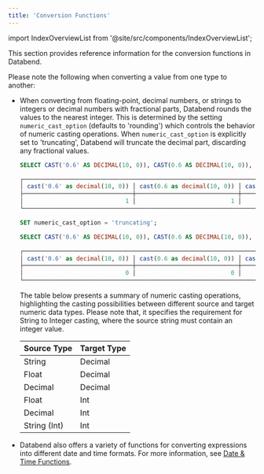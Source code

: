 ```yaml
---
title: 'Conversion Functions'
---
```


import IndexOverviewList from '@site/src/components/IndexOverviewList';

This section provides reference information for the conversion functions in Databend.

<IndexOverviewList />

Please note the following when converting a value from one type to another:

- When converting from floating-point, decimal numbers, or strings to integers or decimal numbers with fractional parts, Databend rounds the values to the nearest integer. This is determined by the setting `numeric_cast_option` (defaults to 'rounding') which controls the behavior of numeric casting operations. When `numeric_cast_option` is explicitly set to 'truncating', Databend will truncate the decimal part, discarding any fractional values.

    ```sql title='Example:'
    SELECT CAST('0.6' AS DECIMAL(10, 0)), CAST(0.6 AS DECIMAL(10, 0)), CAST(1.5 AS INT);

    ┌──────────────────────────────────────────────────────────────────────────────────┐
    │ cast('0.6' as decimal(10, 0)) │ cast(0.6 as decimal(10, 0)) │ cast(1.5 as int32) │
    ├───────────────────────────────┼─────────────────────────────┼────────────────────┤
    │                             1 │                           1 │                  2 │
    └──────────────────────────────────────────────────────────────────────────────────┘

    SET numeric_cast_option = 'truncating';

    SELECT CAST('0.6' AS DECIMAL(10, 0)), CAST(0.6 AS DECIMAL(10, 0)), CAST(1.5 AS INT);

    ┌──────────────────────────────────────────────────────────────────────────────────┐
    │ cast('0.6' as decimal(10, 0)) │ cast(0.6 as decimal(10, 0)) │ cast(1.5 as int32) │
    ├───────────────────────────────┼─────────────────────────────┼────────────────────┤
    │                             0 │                           0 │                  1 │
    └──────────────────────────────────────────────────────────────────────────────────┘
    ```

    The table below presents a summary of numeric casting operations, highlighting the casting possibilities between different source and target numeric data types. Please note that, it specifies the requirement for String to Integer casting, where the source string must contain an integer value.

    | Source Type    | Target Type |
    |----------------|-------------|
    | String         | Decimal     |
    | Float          | Decimal     |
    | Decimal        | Decimal     |
    | Float          | Int         |
    | Decimal        | Int         |
    | String (Int)   | Int         |


- Databend also offers a variety of functions for converting expressions into different date and time formats. For more information, see [Date & Time Functions](../05-datetime-functions/index.md).